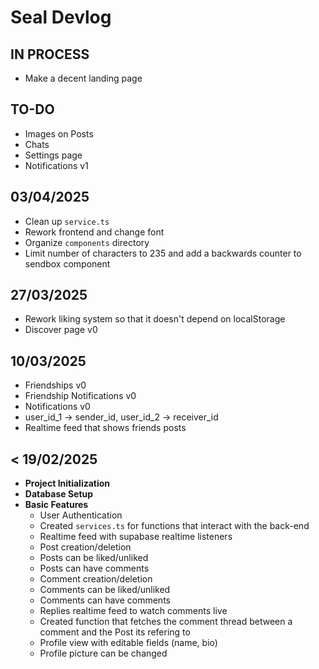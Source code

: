 # Seal Devlog

## IN PROCESS

- Make a decent landing page

## TO-DO

- Images on Posts
- Chats
- Settings page
- Notifications v1

## 03/04/2025

- Clean up `service.ts`
- Rework frontend and change font
- Organize `components` directory
- Limit number of characters to 235 and add a backwards counter to sendbox component

## 27/03/2025

- Rework liking system so that it doesn't depend on localStorage
- Discover page v0

## 10/03/2025

- Friendships v0
- Friendship Notifications v0
- Notifications v0
- user_id_1 -> sender_id, user_id_2 -> receiver_id
- Realtime feed that shows friends posts

## < 19/02/2025

- **Project Initialization**
- **Database Setup**
- **Basic Features**
  - User Authentication
  - Created `services.ts` for functions that interact with the back-end
  - Realtime feed with supabase realtime listeners
  - Post creation/deletion
  - Posts can be liked/unliked
  - Posts can have comments
  - Comment creation/deletion
  - Comments can be liked/unliked
  - Comments can have comments
  - Replies realtime feed to watch comments live
  - Created function that fetches the comment thread between a comment and the Post its refering to
  - Profile view with editable fields (name, bio)
  - Profile picture can be changed
